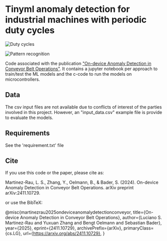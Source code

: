 # Tinyml anomaly detection for industrial machines with periodic duty cycles


![Duty cycles](10636584-fig-1-source-small.gif)

![Pattern recognition](10636584-fig-2-source-small.gif)

Code associated with the publication ["On-device Anomaly Detection in Conveyor Belt Operations"](https://arxiv.org/pdf/2411.10729).
It contains a jupyter notebook per approach to train/test the ML models and the c-code to run the models on microcontrollers. 

## Data
The csv input files are not available due to conflicts of interest of the parties involved in this project.
However, an "input_data.csv" example file is provide to evaluate the models.

## Requirements
See the 'requirement.txt' file

## Cite
If you use this code or the paper, please cite as:

Martinez-Rau, L. S., Zhang, Y., Oelmann, B., & Bader, S. (2024). On-device Anomaly Detection in Conveyor Belt Operations. arXiv preprint arXiv:2411.10729.

or use the BibTeX:

@misc{martinezrau2025ondeviceanomalydetectionconveyor,
      title={On-device Anomaly Detection in Conveyor Belt Operations}, 
      author={Luciano S. Martinez-Rau and Yuxuan Zhang and Bengt Oelmann and Sebastian Bader},
      year={2025},
      eprint={2411.10729},
      archivePrefix={arXiv},
      primaryClass={cs.LG},
      url={https://arxiv.org/abs/2411.10729}, 
}
